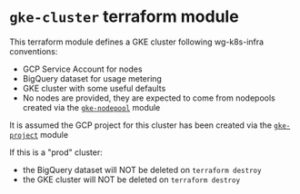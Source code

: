 # `gke-cluster` terraform module

This terraform module defines a GKE cluster following wg-k8s-infra conventions:
- GCP Service Account for nodes
- BigQuery dataset for usage metering
- GKE cluster with some useful defaults
- No nodes are provided, they are expected to come from nodepools created via the [`gke-nodepool`] module

It is assumed the GCP project for this cluster has been created via the [`gke-project`] module

If this is a "prod" cluster:
- the BigQuery dataset will NOT be deleted on `terraform destroy`
- the GKE cluster will NOT be deleted on `terraform destroy`

[`gke-project`]: /infra/gcp/clusters/modules/gke-project
[`gke-nodepool`]: /infra/gcp/clusters/modules/gke-nodepool
